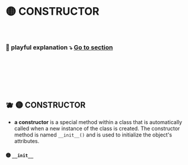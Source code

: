 # 🟡 CONSTRUCTOR

<br>

### 🧸 playful explanation ⤵️  [Go to section](#constructor_playful_)



<br>
<br>
<br>

<br>
<br>

## 🫐 🟡 CONSTRUCTOR

<a name="constructor_serious_"></a>

- **a constructor** is a special method within a class that is automatically called when a new instance of the class is created. The constructor method is named `__init__()` and is used to initialize the object's attributes.

#### 🟡 `__init__`

<br>

